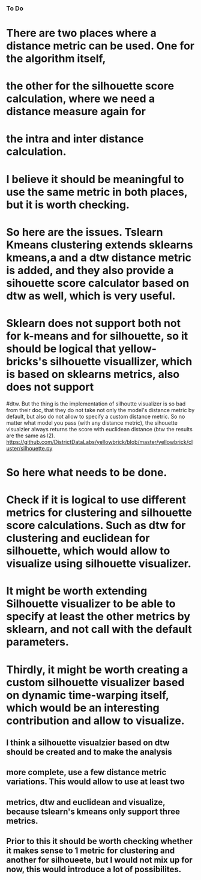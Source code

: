 ### To Do


# There are two places where a distance metric can be used. One for the algorithm itself,
# the other for the silhouette score calculation, where we need a distance measure again for
# the intra and inter distance calculation.  
# I believe it should be meaningful to use the same metric in both places, but it is worth checking.
# So here are the issues. Tslearn Kmeans clustering extends sklearns kmeans,a and a dtw distance metric is added, and they also provide a sihouette score calculator based on dtw as well, which is very useful.
# Sklearn does not support both not for k-means and for silhouette, so it should be logical that yellow-bricks's silhouette visuallizer, which is based on sklearns metrics, also does not support
#dtw. But the thing is the implementation of silhoutte visualizer is so bad from their doc, that they do not take not only the model's distance metric by default, but also do not allow to specify a custom distance metric. So no matter what model you pass (with any distance metric), the sihouette visualzier always returns the score with euclidean distance (btw the results are the same as l2).
https://github.com/DistrictDataLabs/yellowbrick/blob/master/yellowbrick/cluster/silhouette.py
# So here what needs to be done.
# Check if it is logical to use different metrics for clustering and silhouette score calculations. Such as dtw for clustering and euclidean for silhouette, which would allow to visualize using silhouette visualizer.
# It might be worth extending Silhouette visualizer to be able to specify at least the other metrics by sklearn, and not call with the default parameters.
# Thirdly, it might be worth creating a custom silhouette visualizer based on dynamic time-warping itself, which would be an interesting contribution and allow to visualize.



## I think a silhouette visualzier based on dtw should be created and to make the analysis 
## more complete, use a few distance metric variations. This would allow to use at least two 
## metrics, dtw and euclidean and visualize, because tslearn's kmeans only support three metrics.
## Prior to this it  should be worth checking whether it makes sense to 1 metric for clustering and another for silhoueete, but I would not mix up for now, this would introduce a lot of possibilites.

